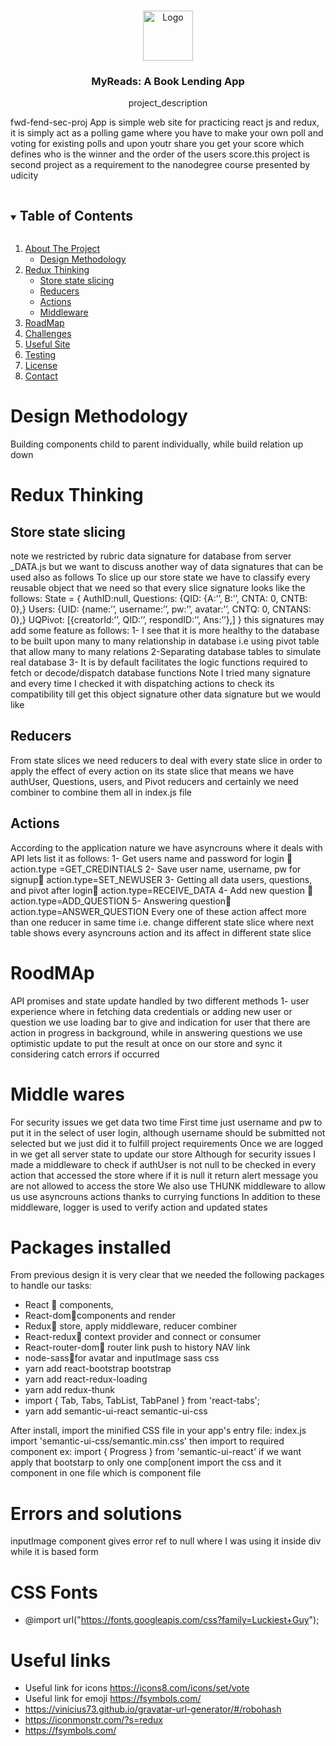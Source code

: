<br />
<p align="center">
  <a href="https://github.com/github_username/repo_name">
    <img src="https://miro.medium.com/max/1200/1*i1yreXvK0kGrS9_uy5qKHQ.jpeg" alt="Logo" width="80" height="80">
  </a>

  <h3 align="center">MyReads: A Book Lending App</h3>

  <p align="center">
    project_description
    
</p>


fwd-fend-sec-proj App is simple web site for practicing react js and redux, it is simply act as a polling game where you have to make your own poll and voting for existing polls and upon youtr share you get your score which defines who is the winner and the order of the users score.this project is second project as a requirement to the nanodegree course presented by udicity

<!-- TABLE OF CONTENTS -->
<details open="open">
  <summary><h2 style="display: inline-block">Table of Contents</h2></summary>
  <ol>
    <li>
      <a href="#about-the-project">About The Project</a>
      <ul>
        <li><a href="#Design Methodology">Design Methodology</a></li>
      </ul>
    </li>
    <li>
      <a href="#Redux Thinking">Redux Thinking</a>
      <ul>
        <li><a href="#Store state slicing">Store state slicing</a></li>
        <li><a href="#Reducers">Reducers</a></li>
        <li><a href="#Actions">Actions</a></li>
        <li><a href="#Middlware">Middleware</a></li>
      </ul>
    </li>
    <li><a href="#RoodMap">RoadMap</a></li>   
    <li><a href="#C#hallenges">Challenges</a></li>
    <li><a href="#useful-site">Useful Site</a></li>
    <li><a href="#testing-using-npm-test">Testing</a></li>
    <li><a href="#license">License</a></li>
    <li><a href="#contact">Contact</a></li>
  </ol>
</details>



<!-- ABOUT THE PROJECT -->
# Design Methodology 
Building components child to parent individually, while build relation up down

# Redux Thinking
## Store state slicing
note we restricted by rubric data signature for database from server _DATA.js but we want to discuss another way of data signatures that can be used also as follows
To slice up our store state we have to classify every reusable object that we need so that every slice signature looks like the follows:
State = {
AuthID:null,
Questions: {QID: {A:’’, B:’’, CNTA: 0, CNTB: 0},}
Users: {UID: {name:’’, username:’’, pw:’’, avatar:’’, CNTQ: 0, CNTANS: 0},}
UQPivot: [{creatorId:’’, QID:’’, respondID:’’, Ans:’’},]
}
this signatures may add some feature as follows:
 1- I see that it is more healthy to the database to be built upon many to many relationship in database i.e using pivot table that allow many to many relations
 2-Separating database tables to simulate real database
 3- It is by default facilitates the logic functions required to fetch or decode/dispatch database functions 
Note I tried many signature and every time I checked it with dispatching actions to check its compatibility till get this object signature
 other data signature but we would like

## Reducers
From state slices we need reducers to deal with every state slice in order to apply the effect of every action on its state slice that means we have authUser, Questions, users, and Pivot reducers and certainly we need combiner to combine them all in index.js file

## Actions
According to the application nature we have asyncrouns where it deals with API lets list it as follows:
1-	Get users name and password for login  action.type =GET_CREDINTIALS
2-	Save user name, username, pw for signup action.type=SET_NEWUSER
3-	Getting all data users, questions, and pivot  after login action.type=RECEIVE_DATA
4-	Add new question  action.type=ADD_QUESTION
5-	Answering question action.type=ANSWER_QUESTION
Every one of these action affect more than one reducer in same time i.e. change different state slice where next table shows every asyncrouns action and its affect in different state slice

# RoodMAp

API promises and state update handled by two different methods 1- user experience where in fetching data credentials or adding new user or question we use loading bar to give and indication for user that there are action in progress in background, while in answering questions we use optimistic update to put the result at once on our store and sync it considering catch errors if occurred 

# Middle wares 
For security issues we get data two time 
First time just username and pw to put it in the select of user login, although username should be submitted not selected but we just did it to fulfill project requirements
Once we are logged in we get all server state to update our store
Although for security issues I made a middleware to check if authUser is not null to be checked in every action that accessed the store where if it is null it return alert message you are not allowed to access the store 
We also use THUNK middleware to allow us use asyncrouns actions thanks to currying functions 
In addition to these middleware, logger is used to verify action and updated states

# Packages installed
From previous design it is very clear that we needed the following packages to handle our tasks:
*   React  components, 
*   React-domcomponents and render
*	Redux store, apply middleware, reducer combiner 
*	React-redux context provider and connect or consumer
*	React-router-dom router link push to history NAV link
*	node-sassfor avatar and inputImage sass css
*	yarn add react-bootstrap bootstrap
*	yarn add react-redux-loading
*	yarn add redux-thunk
*	import { Tab, Tabs, TabList, TabPanel } from 'react-tabs';
*   yarn add semantic-ui-react semantic-ui-css

After install, import the minified CSS file in your app's entry file:
index.js
import 'semantic-ui-css/semantic.min.css'
then import to required component 
ex: import { Progress } from 'semantic-ui-react'
if we want apply that bootstarp to only one comp[onent import the css and it component in one file which is component file



# Errors and solutions
inputImage component gives error ref to null where I was using it inside div while it is based form

# CSS Fonts
* @import url("https://fonts.googleapis.com/css?family=Luckiest+Guy");

# Useful links
* Useful link for icons https://icons8.com/icons/set/vote 
* Useful link for emoji https://fsymbols.com/
* https://vinicius73.github.io/gravatar-url-generator/#/robohash
* https://iconmonstr.com/?s=redux
* https://fsymbols.com/


